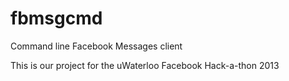 fbmsgcmd
========

Command line Facebook Messages client

This is our project for the uWaterloo Facebook Hack-a-thon 2013
